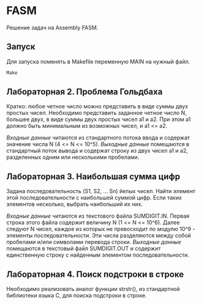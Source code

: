 # FASM
Решение задач на Assembly FASM.
## Запуск
Для запуска поменять в Makefile переменную MAIN на нужный файл.
```bash
Make
```

## Лабораторная 2. Проблема Гольдбаха
Кратко: любое четное число можно представить в виде суммы двух простых чисел. Необходимо представить заданное четное число N, большее двух, в виде суммы двух простых чисел a1 и a2. При этом a1 должно быть минимальным из возможных чисел, и a1 <= a2.

*Входные данные* читаются из стандартного потока ввода и содержат значение числа N (4 <= N <= 10^5).
*Выходные данные* помещаются в стандартный поток вывода и содержат строку из двух чисел a1 и a2, разделенных одним или несколькими пробелами.

## Лабораторная 3. Наибольшая сумма цифр
Задана последовательность (S1, S2, ... Sn) йелых чисел. Найти элемент этой последовательности с наибольшей суммой цифр. Если таких элементов несколько, выбрать наибольший их них.

*Входные данные* читаются из текстового файла SUMDIGIT.IN. Первая строка этого файла содержит величину N (1 <= N <= 10^6). Далее следуют N чисел, каждое из которых не превосходит по модулю 10^9 - элементы последовательности. Эти числа разделяются между собой пробелами и/или символами перевода строки.
*Выходные данные* помещаются в текстовый файл SUMDIGIT.OUT и содержит единственную строку с найденным элементом последовательности.

## Лабораторная 4. Поиск подстроки в строке
Необходимо реализовать аналог функции strstr(), из стандартной библиотеки языка C, для поиска подстроки в строке.
